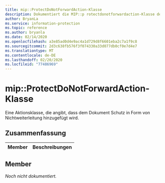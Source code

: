 ```yaml
---
title: mip::ProtectDoNotForwardAction-Klasse
description: Dokumentiert die MIP::p rotectdonotforwardaction-Klasse des MIP-SDKs (Microsoft Information Protection).
author: BryanLa
ms.service: information-protection
ms.topic: reference
ms.author: bryanla
ms.date: 02/14/2020
ms.openlocfilehash: a3e85ad0d4e9ac4a1d729d8f6601eba2c7a1f9c8
ms.sourcegitcommit: 2d3c638fb576f3f074330a33d077db0cf0e7d4e7
ms.translationtype: MT
ms.contentlocale: de-DE
ms.lasthandoff: 02/20/2020
ms.locfileid: "77486969"
---
```

# <a name="class-mipprotectdonotforwardaction"></a>mip::ProtectDoNotForwardAction-Klasse 
Eine Aktionsklasse, die angibt, dass dem Dokument Schutz in Form von Nichtweiterleitung hinzugefügt wird.
  
## <a name="summary"></a>Zusammenfassung
 Member                        | Beschreibungen                                
--------------------------------|---------------------------------------------
  
## <a name="members"></a>Member
_Noch nicht dokumentiert._
